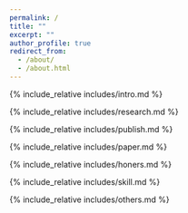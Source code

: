 ```yaml
---
permalink: /
title: ""
excerpt: ""
author_profile: true
redirect_from: 
  - /about/
  - /about.html
---
```


<span class='anchor' id='about-me'></span>

{% include_relative includes/intro.md %}

{% include_relative includes/research.md %}

{% include_relative includes/publish.md %}

{% include_relative includes/paper.md %}

{% include_relative includes/honers.md %}

{% include_relative includes/skill.md %}

{% include_relative includes/others.md %}

